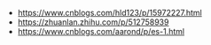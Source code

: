 - https://www.cnblogs.com/hld123/p/15972227.html
- https://zhuanlan.zhihu.com/p/512758939
- https://www.cnblogs.com/aarond/p/es-1.html